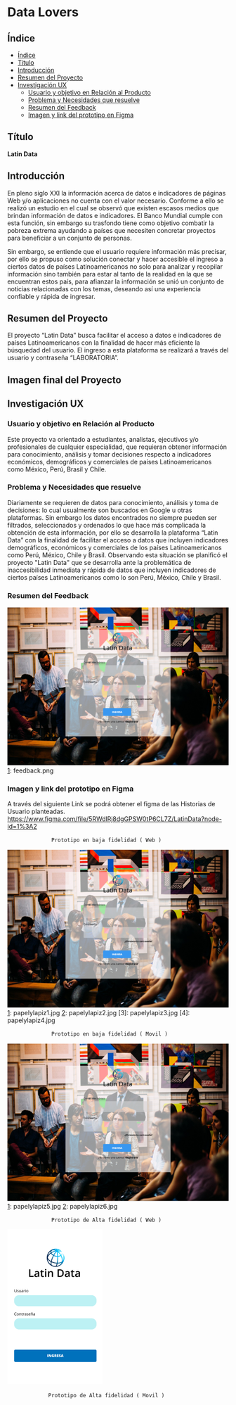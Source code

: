 # Data Lovers

## Índice

- [Índice](#índice)
- [Título](#titulo)
- [Introducción](#introduccion)
- [Resumen del Proyecto](#resumen-del-proyecto)
- [Investigación UX](#imagen-del-proyecto-final)
  - [Usuario y objetivo en Relación al Producto](#usuario-y-objetivo-en-relacion-al-producto)
  - [Problema y Necesidades que resuelve](#problema-y-necesidades-que-resuelve)
  - [Resumen del Feedback](#resumen-del-feedback)
  - [Imagen y link del prototipo en Figma](#imagen-y-link-del-prototipo-en-Figma)


## Título

**Latin Data**

## Introducción

En pleno siglo XXI la información acerca de datos e indicadores de páginas Web y/o aplicaciones no cuenta con el valor necesario.
Conforme a ello se realizó un estudio en el cual se observó que existen escasos medios que brindan información de datos e indicadores. El Banco Mundial cumple con esta función, sin embargo su trasfondo tiene como objetivo combatir la pobreza extrema ayudando a países que necesiten concretar proyectos para beneficiar a un conjunto de personas.

Sin embargo, se entiende que el usuario requiere información más precisar, por ello se propuso como solución conectar y hacer accesible el ingreso a ciertos datos de países Latinoamericanos no solo para analizar y recopilar información sino también para estar al tanto de la realidad en la que se encuentran estos país, para afianzar la información se unió un conjunto de noticias relacionadas con los temas, deseando así una experiencia confiable y rápida de ingresar.


## Resumen del Proyecto

El proyecto “Latin Data” busca facilitar el acceso a datos e indicadores de países Latinoamericanos  con la finalidad de hacer más eficiente la búsquedad del usuario.
El ingreso a esta plataforma se realizará a través del usuario y contraseña “LABORATORIA”.


## Imagen final del Proyecto

## Investigación UX

### Usuario y objetivo en Relación al Producto

Este proyecto va orientado a estudiantes, analistas, ejecutivos y/o profesionales de cualquier especialidad, que requieran obtener información para conocimiento, análisis y tomar decisiones respecto a indicadores económicos, demográficos y comerciales de países Latinoamericanos como México, Perú, Brasil y Chile.

### Problema y Necesidades que resuelve

Diariamente se requieren de datos para conocimiento, análisis y toma de decisiones: lo cual usualmente son buscados en Google u otras plataformas. Sin embargo los datos encontrados no siempre pueden ser filtrados, seleccionados y ordenados lo que hace más complicada la obtención de esta información, por ello se desarrolla la plataforma “Latin Data” con la finalidad de facilitar el acceso a datos que incluyen indicadores demográficos, económicos y comerciales de los países Latinoamericanos como Perú, México, Chile y Brasil.
Observando esta situación se planificó el proyecto "Latin Data" que se desarrolla ante la problemática de inaccesibilidad inmediata y rápida de datos que incluyen indicadores de ciertos países Latinoamericanos como lo son Perú, México, Chile y Brasil.


### Resumen del Feedback

![Imagen 1][1]
[1]: feedback.png

### Imagen y link del prototipo en Figma

A través del siguiente Link se podrá obtener el figma de las Historias de Usuario planteadas.  https://www.figma.com/file/5RWdlRj8dgGPSW0tP6CL7Z/LatinData?node-id=1%3A2

                  Prototipo en baja fidelidad ( Web )

![Imagen 1][1]
[1]: papelylapiz1.jpg
[2]: papelylapiz2.jpg
[3]: papelylapiz3.jpg
[4]: papelylapiz4.jpg

                  Prototipo en baja fidelidad ( Movil )

![Imagen 2][1]
[1]: papelylapiz5.jpg
[2]: papelylapiz6.jpg

                  Prototipo de Alta fidelidad ( Web )

![Imagen 3][2]

[1]: Historia1.web.PNG
[2]: Historia1.mobile.PNG "scaphandre"

                 Prototipo de Alta fidelidad ( Movil )

